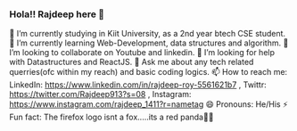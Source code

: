 ### Hola!! Rajdeep here 👋

🔭 I’m currently studying in Kiit University, as a 2nd year btech CSE student.
🌱 I’m currently learning Web-Development, data structures and algorithm.
👯 I’m looking to collaborate on Youtube and linkedin. 
🤔 I’m looking for help with Datastructures and ReactJS.
💬 Ask me about any tech related querries(ofc within my reach) and basic coding logics.
📫 How to reach me: 
LinkedIn: https://www.linkedin.com/in/rajdeep-roy-5561621b7 , 
Twittr: https://twitter.com/Rajdeep913?s=08 , 
Instagram: https://www.instagram.com/rajdeep_1411?r=nametag
😄 Pronouns: He/His
⚡ Fun fact: The firefox logo isnt a fox.....its a red panda🙂🐼

